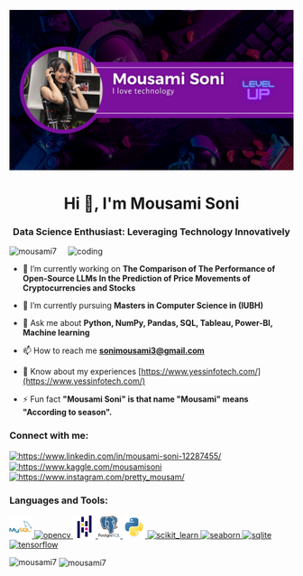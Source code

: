 ![logo](https://github.com/Mousami7/Mousami-Soni/blob/main/Purple%20Modern%20Gaming%20Youtube%20Banner.png)
<h1 align="center">Hi 👋, I'm Mousami Soni</h1>
<h3 align="center">Data Science Enthusiast: Leveraging Technology Innovatively</h3>

<img align="right" alt="coding" width="400" src="https://user-images.githubusercontent.com/74038190/236119160-976a0405-caa7-470c-9356-16d43402ea0a.gif">

<p align="left"> <img src="https://komarev.com/ghpvc/?username=mousami7&label=Profile%20views&color=0e75b6&style=flat" alt="mousami7" /> </p>

- 🔭 I’m currently working on **The Comparison of The Performance of Open-Source LLMs In the 
Prediction of Price Movements of Cryptocurrencies and Stocks**

- 🌱 I’m currently pursuing **Masters in Computer Science in (IUBH)**

- 💬 Ask me about **Python, NumPy, Pandas, SQL, Tableau, Power-BI, Machine learning**

- 📫 How to reach me **sonimousami3@gmail.com**

- 📄 Know about my experiences [https://www.yessinfotech.com/](https://www.yessinfotech.com/)

- ⚡ Fun fact **"Mousami Soni" is that name "Mousami" means "According to season".**

<h3 align="left">Connect with me:</h3>
<p align="left">
<a href="https://linkedin.com/in/https://www.linkedin.com/in/mousami-soni-12287455/" target="blank"><img align="center" src="https://raw.githubusercontent.com/rahuldkjain/github-profile-readme-generator/master/src/images/icons/Social/linked-in-alt.svg" alt="https://www.linkedin.com/in/mousami-soni-12287455/" height="30" width="40" /></a>
<a href="https://kaggle.com/https://www.kaggle.com/mousamisoni" target="blank"><img align="center" src="https://raw.githubusercontent.com/rahuldkjain/github-profile-readme-generator/master/src/images/icons/Social/kaggle.svg" alt="https://www.kaggle.com/mousamisoni" height="30" width="40" /></a>
<a href="https://instagram.com/https://www.instagram.com/pretty_mousam/" target="blank"><img align="center" src="https://raw.githubusercontent.com/rahuldkjain/github-profile-readme-generator/master/src/images/icons/Social/instagram.svg" alt="https://www.instagram.com/pretty_mousam/" height="30" width="40" /></a>
</p>

<h3 align="left">Languages and Tools:</h3>
<p align="left"> <a href="https://www.mysql.com/" target="_blank" rel="noreferrer"> <img src="https://raw.githubusercontent.com/devicons/devicon/master/icons/mysql/mysql-original-wordmark.svg" alt="mysql" width="40" height="40"/> </a> <a href="https://opencv.org/" target="_blank" rel="noreferrer"> <img src="https://www.vectorlogo.zone/logos/opencv/opencv-icon.svg" alt="opencv" width="40" height="40"/> </a> <a href="https://pandas.pydata.org/" target="_blank" rel="noreferrer"> <img src="https://raw.githubusercontent.com/devicons/devicon/2ae2a900d2f041da66e950e4d48052658d850630/icons/pandas/pandas-original.svg" alt="pandas" width="40" height="40"/> </a> <a href="https://www.postgresql.org" target="_blank" rel="noreferrer"> <img src="https://raw.githubusercontent.com/devicons/devicon/master/icons/postgresql/postgresql-original-wordmark.svg" alt="postgresql" width="40" height="40"/> </a> <a href="https://www.python.org" target="_blank" rel="noreferrer"> <img src="https://raw.githubusercontent.com/devicons/devicon/master/icons/python/python-original.svg" alt="python" width="40" height="40"/> </a> <a href="https://scikit-learn.org/" target="_blank" rel="noreferrer"> <img src="https://upload.wikimedia.org/wikipedia/commons/0/05/Scikit_learn_logo_small.svg" alt="scikit_learn" width="40" height="40"/> </a> <a href="https://seaborn.pydata.org/" target="_blank" rel="noreferrer"> <img src="https://seaborn.pydata.org/_images/logo-mark-lightbg.svg" alt="seaborn" width="40" height="40"/> </a> <a href="https://www.sqlite.org/" target="_blank" rel="noreferrer"> <img src="https://www.vectorlogo.zone/logos/sqlite/sqlite-icon.svg" alt="sqlite" width="40" height="40"/> </a> <a href="https://www.tensorflow.org" target="_blank" rel="noreferrer"> <img src="https://www.vectorlogo.zone/logos/tensorflow/tensorflow-icon.svg" alt="tensorflow" width="40" height="40"/> </a> </p>

<p><img align="left" src="https://github-readme-stats.vercel.app/api/top-langs?username=mousami7&show_icons=true&locale=en&layout=compact" alt="mousami7" /></p>

<p>&nbsp;<img align="center" src="https://github-readme-stats.vercel.app/api?username=mousami7&show_icons=true&locale=en" alt="mousami7" /></p>
